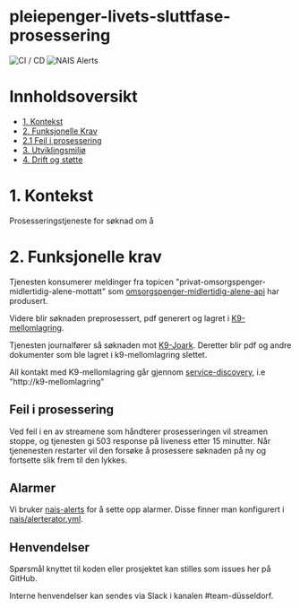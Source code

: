 # pleiepenger-livets-sluttfase-prosessering

![CI / CD](https://github.com/navikt/pleiepenger-livets-sluttfase-prosessering/workflows/CI%20/%20CD/badge.svg)
![NAIS Alerts](https://github.com/navikt/pleiepenger-livets-sluttfase-prosessering/workflows/Alerts/badge.svg)

# Innholdsoversikt
* [1. Kontekst](#1-kontekst)
* [2. Funksjonelle Krav](#2-funksjonelle-krav)
* [2.1 Feil i prosessering](#feil-i-prosessering)
* [3. Utviklingsmiljø](#10-utviklingsmilj)
* [4. Drift og støtte](#11-drift-og-sttte)

# 1. Kontekst
Prosesseringstjeneste for søknad om å

# 2. Funksjonelle krav
Tjenesten konsumerer meldinger fra topicen "privat-omsorgspenger-midlertidig-alene-mottatt" som 
[omsorgspenger-midlertidig-alene-api](https://github.com/navikt/omsorgspenger-midlertidig-alene-api) har produsert. 

Videre blir søknaden preprosessert, pdf generert og lagret i [K9-mellomlagring](https://github.com/navikt/k9-mellomlagring). 

Tjenesten journalfører så søknaden mot [K9-Joark](https://github.com/navikt/k9-joark). Deretter blir pdf og andre dokumenter som ble lagret 
i k9-mellomlagring slettet.

All kontakt med K9-mellomlagring går gjennom [service-discovery](https://doc.nais.io/clusters/team-namespaces#service-discovery-in-kubernetes), i.e "http://k9-mellomlagring"

## Feil i prosessering
Ved feil i en av streamene som håndterer prosesseringen vil streamen stoppe, og tjenesten gi 503 response på liveness etter 15 minutter.
Når tjenenesten restarter vil den forsøke å prosessere søknaden på ny og fortsette slik frem til den lykkes.

## Alarmer
Vi bruker [nais-alerts](https://doc.nais.io/observability/alerts) for å sette opp alarmer. Disse finner man konfigurert i [nais/alerterator.yml](nais/alerterator.yml).

## Henvendelser
Spørsmål knyttet til koden eller prosjektet kan stilles som issues her på GitHub.

Interne henvendelser kan sendes via Slack i kanalen #team-düsseldorf.
